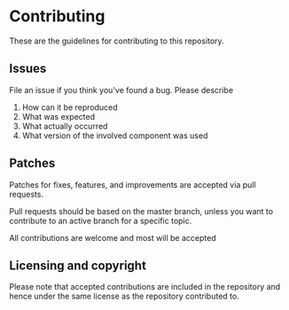 
# Contributing

These are the guidelines for contributing to this repository.

## Issues

File an issue if you think you've found a bug. Please describe

1. How can it be reproduced
1. What was expected
1. What actually occurred
1. What version of the involved component was used

## Patches

Patches for fixes, features, and improvements are accepted via pull requests.

Pull requests should be based on the master branch, unless you want to contribute to an active branch for a specific topic.

All contributions are welcome and most will be accepted

## Licensing and copyright

Please note that accepted contributions are included in the repository and
hence under the same license as the repository contributed to.
